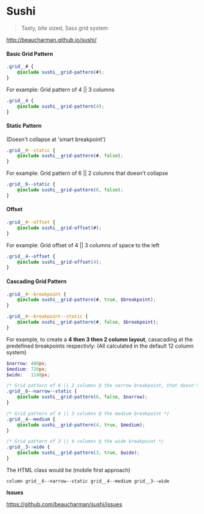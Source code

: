 # Sushi
> Tasty, bite sized, Sass grid system


http://beaucharman.github.io/sushi/


#### Basic Grid Pattern

```scss
.grid__# {
	@include sushi__grid-pattern(#);
}
```

For example: Grid pattern of 4 || 3 columns

```scss
.grid__4 {
	@include sushi__grid-pattern(4);
}
```

#### Static Pattern
(Doesn't collapse at 'smart breakpoint')

```scss
.grid__#--static {
	@include sushi__grid-pattern(#, false);
}
```

For example: Grid pattern of 6 || 2 columns that doesn't collapse

```scss
.grid__6--static {
	@include sushi__grid-pattern(6, false);
}
```

#### Offset

```scss
.grid__#--offset {
	@include sushi__grid-offset(#);
}
```

For example: Grid offset of 4 || 3 columns of space to the left

```scss
.grid__4--offset {
	@include sushi__grid-offset(4);
}
```

#### Cascading Grid Pattern

```scss
.grid__#--breakpoint {
	@include sushi__grid-pattern(#, true, $breakpoint);
}

.grid__#--breakpoint--static {
	@include sushi__grid-pattern(#, false, $breakpoint);
}
```

For example, to create a **4 then 3 then 2 column layout**, casacading at the predefined breakpoints respectivly:
(All calculated in the default 12 column system)

```scss
$narrow: 480px;
$medium: 720px;
$wide:   1140px;

/* Grid pattern of 6 || 2 columns @ the narrow breakpoint, that doesn't collapse */
.grid__6--narrow--static {
	@include sushi__grid-pattern(6, false, $narrow);
}

/* Grid pattern of 4 || 3 columns @ the medium breakpoint */
.grid__4--medium {
	@include sushi__grid-pattern(4, true, $medium);
}

/* Grid pattern of 3 || 4 columns @ the wide breakpoint */
.grid__3--wide {
	@include sushi__grid-pattern(3, true, $wide);
}
```

The HTML class would be (mobile first approach)

```
column grid__6--narrow--static grid__4--medium grid__3--wide
```

**Issues**

https://github.com/beaucharman/sushi/issues